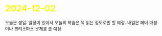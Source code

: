 # <span style="color:yellow">2024-12-02</span>
오늘은 생일. 일정이 있어서 오늘의 학습은 책 읽는 정도로만 할 예정.
내일은 페어 매칭이나 크리스마스 문제를 풀 예정.